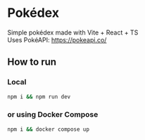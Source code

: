# Pokédex
Simple pokédex made with Vite + React + TS\
Uses PokéAPI: https://pokeapi.co/
## How to run
### Local
```bash
npm i && npm run dev
```
### or using Docker Compose
```bash
npm i && docker compose up
```
